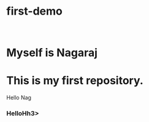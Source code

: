 # first-demo
<br>
<h1>Myself is Nagaraj</h1>
<h1>This is my first repository.</h1>
<p>Hello Nag</p>
<H3>HelloHh3>
